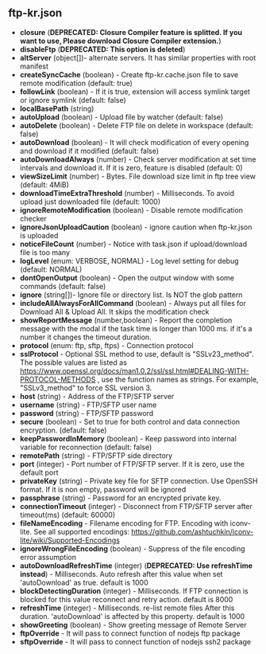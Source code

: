 ## ftp-kr.json

- **closure** (**DEPRECATED: Closure Compiler feature is splitted. If you want to use, Please download Closure Compiler extension.**) 
- **disableFtp** (**DEPRECATED: This option is deleted**) 
- **altServer** (object[])- alternate servers. It has similar properties with root manifest
- **createSyncCache** (boolean) - Create ftp-kr.cache.json file to save remote modification (default: true)
- **followLink** (boolean) - If it is true, extension will access symlink target or ignore symlink (default: false)
- **localBasePath** (string) 
- **autoUpload** (boolean) - Upload file by watcher (default: false)
- **autoDelete** (boolean) - Delete FTP file on delete in workspace (default: false)
- **autoDownload** (boolean) - It will check modification of every opening and download if it modified (default: false)
- **autoDownloadAlways** (number) - Check server modification at set time intervals and download it. If it is zero, feature is disabled (default: 0)
- **viewSizeLimit** (number) - Bytes. File download size limit in ftp tree view (default: 4MiB)
- **downloadTimeExtraThreshold** (number) - Milliseconds. To avoid upload just downloaded file (default: 1000)
- **ignoreRemoteModification** (boolean) - Disable remote modification checker
- **ignoreJsonUploadCaution** (boolean) - ignore caution when ftp-kr.json is uploaded
- **noticeFileCount** (number) - Notice with task.json if upload/download file is too many
- **logLevel** (enum: VERBOSE, NORMAL) - Log level setting for debug (default: NORMAL)
- **dontOpenOutput** (boolean) - Open the output window with some commands (default: false)
- **ignore** (string[])- Ignore file or directory list. Is NOT the glob pattern
- **includeAllAlwaysForAllCommand** (boolean) - Always put all files for Download All & Upload All. It skips the modification check
- **showReportMessage** (number,boolean) - Report the completion message with the modal if the task time is longer than 1000 ms. if it's a number it changes the timeout duration.
- **protocol** (enum: ftp, sftp, ftps) - Connection protocol
- **sslProtocol** - Optional SSL method to use, default is "SSLv23_method". The possible values are listed as https://www.openssl.org/docs/man1.0.2/ssl/ssl.html#DEALING-WITH-PROTOCOL-METHODS , use the function names as strings. For example, "SSLv3_method" to force SSL version 3.
- **host** (string) - Address of the FTP/SFTP server
- **username** (string) - FTP/SFTP user name
- **password** (string) - FTP/SFTP password
- **secure** (boolean) - Set to true for both control and data connection encryption. (default: false)
- **keepPasswordInMemory** (boolean) - Keep password into internal variable for reconnection (default: false)
- **remotePath** (string) - FTP/SFTP side directory
- **port** (integer) - Port number of FTP/SFTP server. If it is zero, use the default port
- **privateKey** (string) - Private key file for SFTP connection. Use OpenSSH format. If it is non empty, password will be ignored
- **passphrase** (string) - Password for an encrypted private key.
- **connectionTimeout** (integer) - Disconnect from FTP/SFTP server after timeout(ms) (default: 60000)
- **fileNameEncoding** - Filename encoding for FTP. Encoding with iconv-lite.
 See all supported encodings: https://github.com/ashtuchkin/iconv-lite/wiki/Supported-Encodings
- **ignoreWrongFileEncoding** (boolean) - Suppress of the file encoding error assumption
- **autoDownloadRefreshTime** (integer) (**DEPRECATED: Use refreshTime instead**) - Milliseconds. Auto refresh after this value when set 'autoDownload' as true. default is 1000
- **blockDetectingDuration** (integer) - Milliseconds. If FTP connection is blocked for this value reconnect and retry action. default is 8000
- **refreshTime** (integer) - Milliseconds. re-list remote files After this duration. 'autoDownload' is affected by this property. default is 1000
- **showGreeting** (boolean) - Show greeting message of Remote Server
- **ftpOverride** - It will pass to connect function of nodejs ftp package
- **sftpOverride** - It will pass to connect function of nodejs ssh2 package
